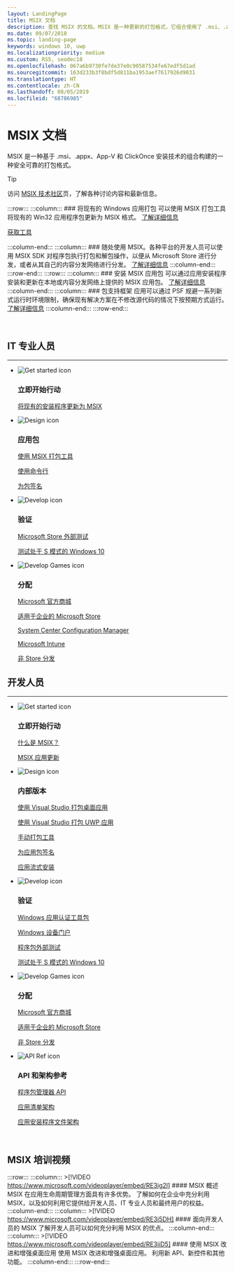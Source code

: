 ```yaml
---
layout: LandingPage
title: MSIX 文档
description: 查找 MSIX 的文档。MSIX 是一种更新的打包格式，它组合使用了 .msi、.appx、App-V 和 ClickOnce 安装技术，既安全又可靠。
ms.date: 09/07/2018
ms.topic: landing-page
keywords: windows 10, uwp
ms.localizationpriority: medium
ms.custom: RS5, seodec18
ms.openlocfilehash: 067a6b9730fe7de37e0c90587534fe67edf5d1ad
ms.sourcegitcommit: 163d233b3f8bdf5d811ba1953aef7617926d9031
ms.translationtype: HT
ms.contentlocale: zh-CN
ms.lasthandoff: 08/05/2019
ms.locfileid: "68786985"
---
```

# <a name="msix-documentation"></a>MSIX 文档
MSIX 是一种基于 .msi、.appx、App-V 和 ClickOnce 安装技术的组合构建的一种安全可靠的打包格式。 

 > [!TIP]
 > 访问 [MSIX 技术社区](https://aka.ms/msixcommunity)页，了解各种讨论内容和最新信息。
 
:::row:::
   :::column:::
      ### <a name="package-existing-windows-apps"></a>将现有的 Windows 应用打包
      可以使用 MSIX 打包工具将现有的 Win32 应用程序包更新为 MSIX 格式。 [了解详细信息](mpt-overview.md)
      <div class="nextstepaction"><p><a class="x-hidden-focus" href="https://www.microsoft.com/en-us/p/msix-packaging-tool/9n5lw3jbcxkf" data-linktype="external">获取工具</a></p></div>
   :::column-end:::
   :::column:::
      ### 随处使用 MSIX。各种平台的开发人员可以使用 MSIX SDK 对程序包执行打包和解包操作，以便从 Microsoft Store 进行分发，或者从其自己的内容分发网络进行分发。 [了解详细信息](msix-sdk/sdk-overview.md)
   :::column-end:::
:::row-end:::
:::row:::
   :::column:::
      ### 安装 MSIX 应用包 可以通过应用安装程序安装和更新在本地或内容分发网络上提供的 MSIX 应用包。 [了解详细信息](app-installer/app-installer-root.md)
   :::column-end:::
   :::column:::
      ### 包支持框架 应用可以通过 PSF 规避一系列新式运行时环境限制，确保现有解决方案在不修改源代码的情况下按预期方式运行。 [了解详细信息](psf/package-support-framework-overview.md)
   :::column-end:::
:::row-end:::

<br>

<a name="get-started"></a>
<h2>IT 专业人员</h2>
<hr />
<ul class="panelContent cardsF">
<li>
                <div class="cardSize">
                    <div class="cardPadding">
                        <div class="card">
                            <div class="cardImageOuter">
                                <div class="cardImage">
                                    <img alt="Get started icon" src="/media/common/i_get-started.svg?branch=master" data-linktype="absolute-path">
                                </div>
                            </div>
                            <div class="cardText">
                                <h3>立即开始行动</h3>                                
                <p>
                                    <a href="/windows/msix/packaging-tool/create-app-package-msi-vm" data-linktype="absolute-path">将现有的安装程序更新为 MSIX</a>
                                </p>
                            </div>
                        </div>
                    </div>
                </div>
            </li>
            <li class="x-hidden-focus">
                <div class="cardSize">
                    <div class="cardPadding">
                        <div class="card">
                            <div class="cardImageOuter">
                                <div class="cardImage">
                                    <img alt="Design icon" src="/media/common/i_management.svg?branch=master" data-linktype="absolute-path">
                                </div>
                            </div>
                            <div class="cardText">
                                <h3>应用包</h3>
                                <p>
                                    <a href="/windows/msix/mpt-overview" data-linktype="absolute-path">使用 MSIX 打包工具</a>
                                </p>
                                <p>
                                    <a href="/windows/msix/packaging-tool/package-conversion-cli" data-linktype="absolute-path">使用命令行</a>
                                </p>
                                <p>
                                    <a href="/windows/msix/package/sign-app-package-using-signtool" data-linktype="absolute-path">为包签名</a>
                                </p>
                            </div>
                        </div>
                    </div>
                </div>
            </li>
            <li>
                <div class="cardSize">
                    <div class="cardPadding">
                        <div class="card">
                            <div class="cardImageOuter">
                                <div class="cardImage">
                                    <img alt="Develop icon" src="/media/common/i_code-edit.svg?branch=master" data-linktype="absolute-path">
                                </div>
                            </div>
                            <div class="cardText">
                                <h3>验证</h3>
                                <p>
                                    <a href="/windows/uwp/publish/package-flights?context=/windows/msix/render" data-linktype="absolute-path">Microsoft Store 外部测试</a>
                                </p>
                                <p>
                                    <a href="/windows/uwp/porting/desktop-to-uwp-test-windows-s?context=/windows/msix/render#first-download-the-policies-and-then-choose-one" data-linktype="absolute-path">测试处于 S 模式的 Windows 10</a>
                                </p>
                            </div>
                        </div>
                    </div>
                </div>
            </li>
            <li>
                <div class="cardSize">
                    <div class="cardPadding">
                        <div class="card">
                            <div class="cardImageOuter">
                                <div class="cardImage">
                                    <img alt="Develop Games icon" src="/media/common/i_build.svg?branch=master" data-linktype="absolute-path">
                                </div>
                            </div>
                            <div class="cardText">
                                <h3>分配</h3>
                                <p>
                                    <a href="/windows/uwp/publish/app-submissions?context=/windows/msix/render" data-linktype="absolute-path">Microsoft 官方商城</a>
                                </p>
                                <p>
                                    <a href="/windows/uwp/publish/distribute-lob-apps-to-enterprises?context=/windows/msix/render" data-linktype="absolute-path">适用于企业的 Microsoft Store</a>
                                </p>
                                <p>
                                    <a href="/sccm/apps/understand/introduction-to-application-management?context=/windows/msix/render" data-linktype="absolute-path">System Center Configuration Manager</a>
                                </p>
                                <p>
                                    <a href="/intune/introduction-intune?context=/windows/msix/render" data-linktype="absolute-path">Microsoft Intune</a>
                                </p>
                                <p>
                                    <a href="/windows/msix/app-installer/app-installer-file-overview" data-linktype="absolute-path">非 Store 分发</a>
                                </p>
                            </div>
                        </div>
                    </div>
                </div>
            </li>
</ul>

<h2>开发人员</h2>
<hr />

<ul class="panelContent cardsF">
<li>
                <div class="cardSize">
                    <div class="cardPadding">
                        <div class="card">
                            <div class="cardImageOuter">
                                <div class="cardImage">
                                    <img alt="Get started icon" src="/media/common/i_get-started.svg?branch=master" data-linktype="absolute-path">
                                </div>
                            </div>
                            <div class="cardText">
                                <h3>立即开始行动</h3>
                                <p>
                                    <a href="/windows/msix/overview">什么是 MSIX？</a>
                                </p>
                                <p>
                                    <a href="/windows/msix/app-package-updates?context=/windows/msix/render">MSIX 应用更新</a>
                                </p>
                            </div>
                        </div>
                    </div>
                </div>
            </li>
    <li>
                <div class="cardSize">
                    <div class="cardPadding">
                        <div class="card">
                            <div class="cardImageOuter">
                                <div class="cardImage">
                                    <img alt="Design icon" src="/media/common/i_management.svg?branch=master" data-linktype="absolute-path">
                                </div>
                            </div>
                            <div class="cardText">
                                <h3>内部版本</h3>
                                <p>
                                    <a href="/windows/msix/desktop/desktop-to-uwp-packaging-dot-net">使用 Visual Studio 打包桌面应用</a>
                                </p>
                                <p>
                                    <a href="/windows/msix/package/packaging-uwp-apps" data-linktype="absolute-path">使用 Visual Studio 打包 UWP 应用</a>
                                </p>
                                <p>
                                    <a href="/windows/msix/package/manual-packaging-root" data-linktype="absolute-path">手动打包工具</a>
                                </p>
                                <p>
                                    <a href="/windows/msix/package/sign-app-package-using-signtool" data-linktype="absolute-path">为应用包签名</a>
                                </p>
                                <p>
                                    <a href="/windows/msix/package/streaming-install" data-linktype="absolute-path">应用流式安装</a>
                                </p>
                            </div>
                        </div>
                    </div>
                </div>
            </li>
    <li>
                <div class="cardSize">
                    <div class="cardPadding">
                        <div class="card">
                            <div class="cardImageOuter">
                                <div class="cardImage">
                                    <img alt="Develop icon" src="/media/common/i_code-edit.svg?branch=master" data-linktype="absolute-path">
                                </div>
                            </div>
                            <div class="cardText">
                                <h3>验证</h3>
                                <p>
                                    <a href="/windows/uwp/debug-test-perf/windows-app-certification-kit?context=/windows/msix/render" data-linktype="absolute-path">Windows 应用认证工具包</a>
                                </p>
                                <p>
                                    <a href="/windows/uwp/debug-test-perf/device-portal?context=/windows/msix/render" data-linktype="absolute-path">Windows 设备门户</a>
                                </p>
                                <p>
                                    <a href="/windows/uwp/publish/package-flights?context=/windows/msix/render" data-linktype="absolute-path">程序包外部测试</a>
                                </p>
                                <p>
                                    <a href="/windows/uwp/porting/desktop-to-uwp-test-windows-s?context=/windows/msix/render" data-linktype="absolute-path">测试处于 S 模式的 Windows 10</a>
                                </p>
                            </div>
                        </div>
                    </div>
                </div>
            </li>
    <li>
                <div class="cardSize">
                    <div class="cardPadding">
                        <div class="card">
                            <div class="cardImageOuter">
                                <div class="cardImage">
                                    <img alt="Develop Games icon" src="/media/common/i_build.svg?branch=master" data-linktype="absolute-path">
                                </div>
                            </div>
                            <div class="cardText">
                                <h3>分配</h3>
                                <p>
                                    <a href="/windows/uwp/publish/?context=/windows/msix/render" data-linktype="absolute-path">Microsoft 官方商城</a>
                                </p>
                                <p>
                                    <a href="/windows/uwp/publish/distribute-lob-apps-to-enterprises?context=/windows/msix/render" data-linktype="absolute-path">适用于企业的 Microsoft Store</a>
                                </p>
                                <p>
                                    <a href="/windows/uwp/packaging/create-appinstallerfile-vs?context=/windows/msix/render" data-linktype="absolute-path">非 Store 分发</a>
                                </p>
                            </div>
                        </div>
                    </div>
                </div>
            </li>
    <li>
                <div class="cardSize">
                    <div class="cardPadding">
                        <div class="card">
                            <div class="cardImageOuter">
                                <div class="cardImage">
                                    <img alt="API Ref icon" src="/media/common/i_api-reference.svg?branch=master" data-linktype="absolute-path">
                                </div>
                            </div>
                            <div class="cardText">
                                <h3>API 和架构参考</h3>
                                <p>
                                    <a href="/uwp/api/windows.management.deployment?context=/windows/msix/render" data-linktype="absolute-path">程序包管理器 API</a>
                                </p>
                                <p>
                                    <a href="/uwp/schemas/appxpackage/appx-package-manifest?context=/windows/msix/render" data-linktype="absolute-path">应用清单架构</a>
                                </p>
                                <p>
                                    <a href="/uwp/schemas/appinstallerschema/schema-root?context=/windows/msix/render" data-linktype="absolute-path">应用安装程序文件架构</a>
                                </p>
                            </div>
                        </div>
                    </div>
                </div>
            </li>
</ul>

<br>

## <a name="msix-training-videos"></a>MSIX 培训视频
:::row:::
   :::column:::
      >[!VIDEO https://www.microsoft.com/videoplayer/embed/RE3ig2l]
      #### <a name="msix-overview"></a>MSIX 概述
      MSIX 在应用生命周期管理方面具有许多优势。 了解如何在企业中充分利用 MSIX，以及如何利用它提供给开发人员、IT 专业人员和最终用户的权益。
   :::column-end:::
   :::column:::
      >[!VIDEO https://www.microsoft.com/videoplayer/embed/RE3i5DH]
      #### <a name="msix-for-developers"></a>面向开发人员的 MSIX
      了解开发人员可以如何充分利用 MSIX 的优点。
   :::column-end:::
   :::column:::
      >[!VIDEO https://www.microsoft.com/videoplayer/embed/RE3iiD5]
      #### <a name="evolving-and-enhancing-desktop-apps-with-msix"></a>使用 MSIX 改进和增强桌面应用
      使用 MSIX 改进和增强桌面应用。 利用新 API、新控件和其他功能。 
   :::column-end:::
:::row-end:::
